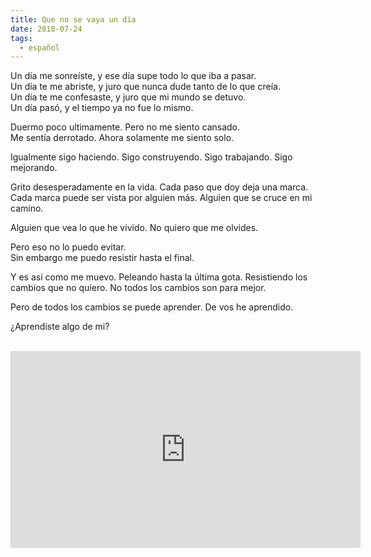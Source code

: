 ```yaml
---
title: Que no se vaya un día
date: 2018-07-24
tags:
  - español
---
```

Un día me sonreíste, y ese día supe todo lo que iba a pasar.<br>
Un día te me abriste, y juro que nunca dude tanto de lo que creía.<br>
Un día te me confesaste, y juro que mi mundo se detuvo.<br>
Un día pasó, y el tiempo ya no fue lo mismo.

Duermo poco ultimamente. Pero no me siento cansado.<br>
Me sentía derrotado. Ahora solamente me siento solo.

Igualmente sigo haciendo. Sigo construyendo. Sigo trabajando. Sigo mejorando.

Grito desesperadamente en la vida. Cada paso que doy deja una marca.<br>
Cada marca puede ser vista por alguien más. Alguien que se cruce en mi camino.

Alguien que vea lo que he vivido. No quiero que me olvides.

Pero eso no lo puedo evitar.<br>
Sin embargo me puedo resistir hasta el final.

Y es así como me muevo. Peleando hasta la última gota. Resistiendo los cambios que no quiero. No todos los cambios son para mejor.

Pero de todos los cambios se puede aprender. De vos he aprendido.

¿Aprendiste algo de mi?

<br>
<iframe width="560" height="315" src="https://www.youtube.com/embed/Bx2qOV3RAfU?autoplay=1" frameborder="0" allow="autoplay; encrypted-media" allowfullscreen></iframe>
